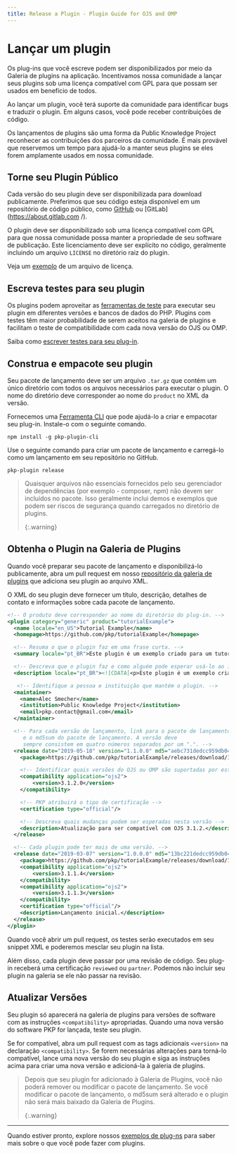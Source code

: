 ```yaml
---
title: Release a Plugin - Plugin Guide for OJS and OMP
---
```


# Lançar um plugin

Os plug-ins que você escreve podem ser disponibilizados por meio da Galeria de plugins na aplicação. Incentivamos nossa comunidade a lançar seus plugins sob uma licença compatível com GPL para que possam ser usados em benefício de todos.

Ao lançar um plugin, você terá suporte da comunidade para identificar bugs e traduzir o plugin. Em alguns casos, você pode receber contribuições de código.

Os lançamentos de plugins são uma forma da Public Knowledge Project reconhecer as contribuições dos parceiros da comunidade. É mais provável que reservemos um tempo para ajudá-lo a manter seus plugins se eles forem amplamente usados em nossa comunidade.

## Torne seu Plugin Público

Cada versão do seu plugin deve ser disponibilizada para download publicamente. Preferimos que seu código esteja disponível em um repositório de código público, como [GitHub](https://github.com/) ou [GitLab](https://about.gitlab.com /).

O plugin deve ser disponibilizado sob uma licença compatível com GPL para que nossa comunidade possa manter a propriedade de seu software de publicação. Este licenciamento deve ser explícito no código, geralmente incluindo um arquivo `LICENSE` no diretório raiz do plugin.

Veja um [exemplo](https://github.com/pkp/pluginTemplate/blob/main/LICENSE) de um arquivo de licença.

## Escreva testes para seu plugin

Os plugins podem aproveitar as [ferramentas de teste](/dev/testing/en) para executar seu plugin em diferentes versões e bancos de dados do PHP. Plugins com testes têm maior probabilidade de serem aceitos na galeria de plugins e facilitam o teste de compatibilidade com cada nova versão do OJS ou OMP.

Saiba como [escrever testes para seu plug-in](/dev/testing/en/plugins-themes).

## Construa e empacote seu plugin

Seu pacote de lançamento deve ser um arquivo `.tar.gz` que contém um único diretório com todos os arquivos necessários para executar o plugin. O nome do diretório deve corresponder ao nome do `product` no XML da versão.

Fornecemos uma [Ferramenta CLI](https://github.com/pkp/pkp-plugin-cli/) que pode ajudá-lo a criar e empacotar seu plug-in. Instale-o com o seguinte comando.

```
npm install -g pkp-plugin-cli
```

Use o seguinte comando para criar um pacote de lançamento e carregá-lo como um lançamento em seu repositório no GitHub.

```
pkp-plugin release
```

> Quaisquer arquivos não essenciais fornecidos pelo seu gerenciador de dependências (por exemplo - composer, npm) não devem ser incluídos no pacote. Isso geralmente inclui demos e exemplos que podem ser riscos de segurança quando carregados no diretório de plugins. 
> 
> {:.warning}

## Obtenha o Plugin na Galeria de Plugins

Quando você preparar seu pacote de lançamento e disponibilizá-lo publicamente, abra um pull request em nosso [repositório da galeria de plugins](https://github.com/pkp/plugin-gallery/) que adiciona seu plugin ao arquivo XML.

O XML do seu plugin deve fornecer um título, descrição, detalhes de contato e informações sobre cada pacote de lançamento.

```xml
<!-- O produto deve corresponder ao nome do diretório do plug-in. -->
<plugin category="generic" product="tutorialExample">
  <name locale="en_US">Tutorial Example</name>
  <homepage>https://github.com/pkp/tutorialExample</homepage>

  <!-- Resuma o que o plugin faz em uma frase curta. -->
  <summary locale="pt_BR">Este plugin é um exemplo criado para um tutorial de como criar um plugin.</resumo>

  <!-- Descreva que o plugin faz e como alguém pode esperar usá-lo ao instalá-lo. -->
  <description locale="pt_BR"><![CDATA[<p>Este plugin é um exemplo criado para um tutorial de como criar um plugin. Destina-se a fins de aprendizado e não deve ser usado em um site de revista em produção.</p><p>Você pode aprender mais sobre como criar um plug-in no <a href="https://docs.pkp.sfu.ca/dev/plugin-guide/en">guia de plug-in</a>.</ p>]]></descrição>

   <!-- Identifique a pessoa e instituição que mantém o plugin. -->
  <maintainer>
    <name>Alec Smecher</name>
    <institution>Public Knowledge Project</institution>
    <email>pkp.contact@gmail.com</email>
  </maintainer>

  <!-- Para cada versão de lançamento, link para o pacote de lançamento
     e o md5sum do pacote de lançamento. A versão deve
     sempre consistem em quatro números separados por um ".". -->
  <release date="2019-05-18" version="1.1.0.0" md5="aebc731dedcc959db042f969a54fdc3a">
    <package>https://github.com/pkp/tutorialExample/releases/download/1.1.0.0/tutorialexample-1.1.0.0.tar.gz</package>

    <!-- Identificar quais versões do OJS ou OMP são suportadas por esta versão-->
    <compatibility application="ojs2">
        <version>3.1.2.0</version>
    </compatibility>

    <!-- PKP atribuirá o tipo de certificação -->
    <certification type="official"/>

    <!-- Descreva quais mudanças podem ser esperadas nesta versão -->
    <description>Atualização para ser compatível com OJS 3.1.2.</description>
  </release>

  <!-- Cada plugin pode ter mais de uma versão. -->
  <release date="2019-03-07" version="1.0.0.0" md5="13bc221dedcc959db042f969a543eab0">
    <package>https://github.com/pkp/tutorialExample/releases/download/1.0.0.0/tutorialexample-1.0.0.0.tar.gz</package>
    <compatibility application="ojs2">
        <version>3.1.1.4</version>
    </compatibility>
    <compatibility application="ojs2">
        <version>3.1.1.3</version>
    </compatibility>
    <certification type="official"/>
    <description>Lançamento inicial.</description>
  </release>
</plugin>
```

Quando você abrir um pull request, os testes serão executados em seu snippet XML e poderemos mesclar seu plugin na lista.

Além disso, cada plugin deve passar por uma revisão de código. Seu plug-in receberá uma certificação `reviewed` ou `partner`. Podemos não incluir seu plugin na galeria se ele não passar na revisão.

## Atualizar Versões

Seu plugin só aparecerá na galeria de plugins para versões de software com as instruções `<compatibility>` apropriadas. Quando uma nova versão do software PKP for lançada, teste seu plugin.

Se for compatível, abra um pull request com as tags adicionais `<version>` na declaração `<compatibility>`. Se forem necessárias alterações para torná-lo compatível, lance uma nova versão do seu plugin e siga as instruções acima para criar uma nova versão e adicioná-la à galeria de plugins.

> Depois que seu plugin for adicionado à Galeria de Plugins, você não poderá remover ou modificar o pacote de lançamento. Se você modificar o pacote de lançamento, o md5sum será alterado e o plugin não será mais baixado da Galeria de Plugins. 
> 
> {:.warning}

---

Quando estiver pronto, explore nossos [exemplos de plug-ns](./examples) para saber mais sobre o que você pode fazer com plugins.
